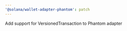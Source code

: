 ```yaml
---
'@solana/wallet-adapter-phantom': patch
---
```


Add support for VersionedTransaction to Phantom adapter
